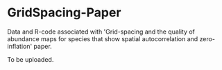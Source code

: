 # GridSpacing-Paper
Data and R-code associated with 'Grid-spacing and the quality of abundance maps for species that show spatial autocorrelation and zero-inflation' paper.

To be uploaded.
